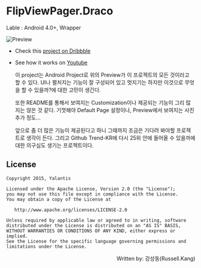 # FlipViewPager.Draco

 Lable : Android 4.0+, Wrapper

![Preview](https://raw.githubusercontent.com/TeamSEGO/github-trend-kr/master/img/012-19.gif)

* Check this [project on Dribbble](https://dribbble.com/shots/1758298-Find-Friends-Interaction?list=users&offset=35)

* See how it works on [Youtube](https://www.youtube.com/watch?v=zNRPjS53m5w)

   이 project는 Android Project로 위의 Preview가 이 프로젝트의 모든 것이라고 할 수 있다. UI나 펼처지는 기능이 잘 구성되어 있고 멋지기는 하지만 이것으로 무엇을 할 수 있을까?에 대한 고민이 생긴다.

   또한 README를 통해서 보여지는 Customization이나 제공되는 기능이 그리 많지는 않은 것 같다. 기껏해야 Default Page 설정이나, Preview에서 보여지는 사진 추가 정도...

  앞으로 좀 더 많은 기능이 제공된다고 하니 그때까지 조금은 기다려 봐야할 프로젝트로 생각이 든다. 그리고 Github Trend-KR에 다시 25위 안에 들어올 수 있을까에 대한 의구심도 생기는 프로젝트이다.

## License

    Copyright 2015, Yalantis

    Licensed under the Apache License, Version 2.0 (the "License");
    you may not use this file except in compliance with the License.
    You may obtain a copy of the License at

       http://www.apache.org/licenses/LICENSE-2.0

    Unless required by applicable law or agreed to in writing, software
    distributed under the License is distributed on an "AS IS" BASIS,
    WITHOUT WARRANTIES OR CONDITIONS OF ANY KIND, either express or implied.
    See the License for the specific language governing permissions and
    limitations under the License.


<div style="text-align:right">
 Written by: 강성동(Russell.Kang)
</div>
